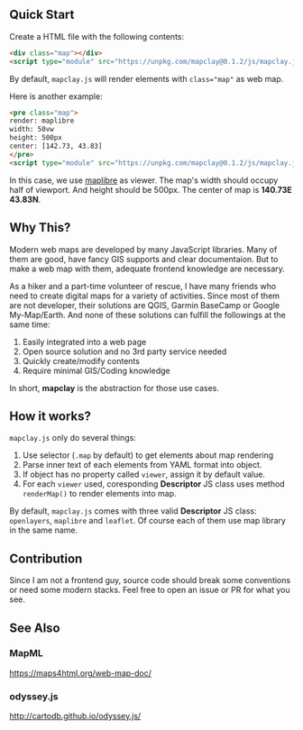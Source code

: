## Quick Start

Create a HTML file with the following contents:

```html
<div class="map"></div>
<script type="module" src="https://unpkg.com/mapclay@0.1.2/js/mapclay.js"></script>
```

By default, `mapclay.js` will render elements with `class="map"` as web map.

Here is another example:

```html
<pre class="map">
render: maplibre
width: 50vw
height: 500px
center: [142.73, 43.83]
</pre>
<script type="module" src="https://unpkg.com/mapclay@0.1.2/js/mapclay.js"></script>
```

In this case, we use [maplibre][] as viewer. The map's width should occupy half of viewport.
And height should be 500px. The center of map is **140.73E 43.83N**.

## Why This?

Modern web maps are developed by many JavaScript libraries.
Many of them are good, have fancy GIS supports and clear documentaion.
But to make a web map with them, adequate frontend knowledge are necessary.

As a hiker and a part-time volunteer of rescue, I have many friends who need to 
create digital maps for a variety of activities. Since most of them are not 
developer, their solutions are QGIS, Garmin BaseCamp or Google My-Map/Earth.
And none of these solutions can fulfill the followings at the same time:

1. Easily integrated into a web page
1. Open source solution and no 3rd party service needed
1. Quickly create/modify contents
1. Require minimal GIS/Coding knowledge

In short, **mapclay** is the abstraction for those use cases.

## How it works?

`mapclay.js` only do several things:

1. Use selector (`.map` by default) to get elements about map rendering
1. Parse inner text of each elements from YAML format into object. 
1. If object has no property called `viewer`, assign it by default value.
1. For each `viewer` used, coresponding **Descriptor** JS class uses method 
   `renderMap()` to render elements into map.

By default, `mapclay.js` comes with three valid **Descriptor** JS class: 
`openlayers`, `maplibre` and `leaflet`. Of course each of them use map library 
in the same name.

## Contribution

Since I am not a frontend guy, source code should break some conventions or
need some modern stacks. Feel free to open an issue or PR for what you see.

## See Also

### MapML
https://maps4html.org/web-map-doc/

### odyssey.js
http://cartodb.github.io/odyssey.js/

[maplibre]: https://maplibre.org/projects/maplibre-gl-js/
